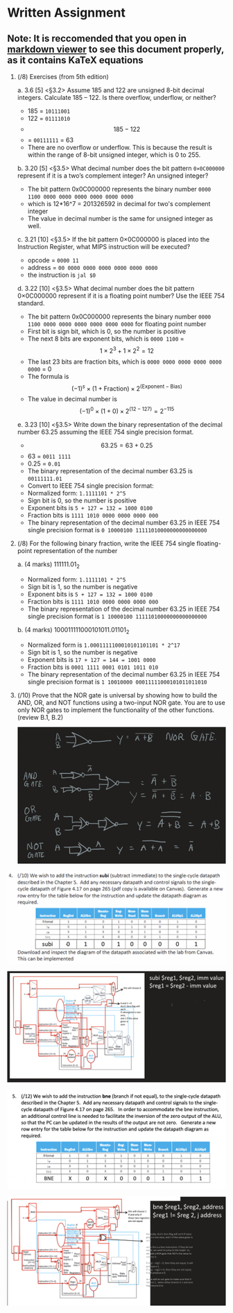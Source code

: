 # Written Assignment

## Note: It is reccomended that you open in [markdown viewer](https://upmath.me/) to see this document properly, as it contains KaTeX equations

1. (/8) Exercises (from 5th edition)

   a. 3.6 [5] <§3.2> Assume 185 and 122 are unsigned 8-bit decimal integers. Calculate 185 – 122. Is there overflow, underflow, or neither?

   - 185 = `10111001`
   - 122 = `01111010`
   - $$185 - 122$$
   - = `00111111` = 63
   - There are no overflow or underflow. This is because the result is within the range of 8-bit unsigned integer, which is 0 to 255.

   b. 3.20 [5] <§3.5> What decimal number does the bit pattern `0×0C000000` represent if it is a two’s complement integer? An unsigned integer?

   - The bit pattern 0x0C000000 represents the binary number `0000 1100 0000 0000 0000 0000 0000 0000`
   - which is 12\*16^7 = 201326592 in decimal for two's complement integer
   - The value in decimal number is the same for unsigned integer as well.

   c. 3.21 [10] <§3.5> If the bit pattern 0×0C000000 is placed into the Instruction Register, what MIPS instruction will be executed?

   - opcode = `0000 11`
   - address = `00 0000 0000 0000 0000 0000 0000`
   - the instruction is `jal $0`

   d. 3.22 [10] <§3.5> What decimal number does the bit pattern 0×0C000000 represent if it is a floating point number? Use the IEEE 754 standard.

   - The bit pattern 0x0C000000 represents the binary number `0000 1100 0000 0000 0000 0000 0000 0000` for floating point number
   - First bit is sign bit, which is 0, so the number is positive
   - The next 8 bits are exponent bits, which is `0000 1100` = $$1 \times 2^{3} + 1 \times 2^{2} = 12$$
   - The last 23 bits are fraction bits, which is `0000 0000 0000 0000 0000 0000` = 0
   - The formula is $$(-1)^s \times (1 + \text{Fraction}) \times 2^{(\text{Exponent} - \text{Bias})}$$
   - The value in decimal number is $$(-1)^0 \times (1 + 0) \times 2^{(12 - 127)} = 2^{-115}$$

   e. 3.23 [10] <§3.5> Write down the binary representation of the decimal number 63.25 assuming the IEEE 754 single precision format.

   - $$63.25 = 63 + 0.25$$
   - 63 = `0011 1111`
   - 0.25 = `0.01`
   - The binary representation of the decimal number 63.25 is `00111111.01`
   - Convert to IEEE 754 single precision format:
   - Normalized form: `1.1111101 * 2^5`
   - Sign bit is 0, so the number is positive
   - Exponent bits is `5 + 127 = 132 = 1000 0100`
   - Fraction bits is `1111 1010 0000 0000 0000 000`
   - The binary representation of the decimal number 63.25 in IEEE 754 single precision format is `0 10000100 11111010000000000000000`

2. (/8) For the following binary fraction, write the IEEE 754 single floating-point representation of the number

   a. (4 marks) 111111.01<sub>2</sub>

   - Normalized form: `1.1111101 * 2^5`
   - Sign bit is 1, so the number is negative
   - Exponent bits is `5 + 127 = 132 = 1000 0100`
   - Fraction bits is `1111 1010 0000 0000 0000 000`
   - The binary representation of the decimal number 63.25 in IEEE 754 single precision format is `1 10000100 11111010000000000000000`

   b. (4 marks) 100011111000101011.01101<sub>2</sub>

   - Normalized form is `1.0001111100010101101101 * 2^17`
   - Sign bit is 1, so the number is negative
   - Exponent bits is `17 + 127 = 144 = 1001 0000`
   - Fraction bits is `0001 1111 0001 0101 1011 010`
   - The binary representation of the decimal number 63.25 in IEEE 754 single precision format is `1 10010000 00011111000101011011010`

3. (/10) Prove that the NOR gate is universal by showing how to build the AND, OR, and NOT functions using a two-input NOR gate. You are to use only NOR gates to implement the functionality of the other functions. (review B.1, B.2)

   ![image of drawing](./gates.png)

![img of q4](./q4.png)

![img of q4 drawing](./q4data.png)

![img of q5](q5.png)

![img of q5 drawing](./q5data.png)
